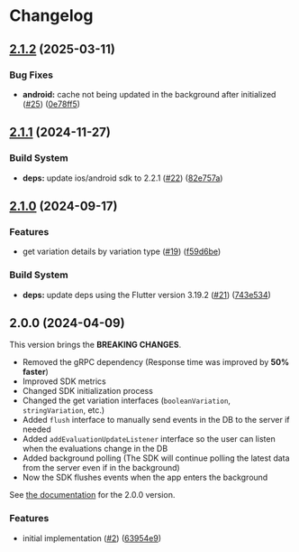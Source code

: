 # Changelog

## [2.1.2](https://github.com/bucketeer-io/flutter-client-sdk/compare/v2.1.1...v2.1.2) (2025-03-11)


### Bug Fixes

* **android:** cache not being updated in the background after initialized ([#25](https://github.com/bucketeer-io/flutter-client-sdk/issues/25)) ([0e78ff5](https://github.com/bucketeer-io/flutter-client-sdk/commit/0e78ff53c5c0fd4ba9dd24742ba0b2f4fecd30e1))

## [2.1.1](https://github.com/bucketeer-io/flutter-client-sdk/compare/v2.1.0...v2.1.1) (2024-11-27)


### Build System

* **deps:** update ios/android sdk to 2.2.1 ([#22](https://github.com/bucketeer-io/flutter-client-sdk/issues/22)) ([82e757a](https://github.com/bucketeer-io/flutter-client-sdk/commit/82e757a5b9902af9909723dc3c13ea9c299940bb))

## [2.1.0](https://github.com/bucketeer-io/flutter-client-sdk/compare/2.0.0...v2.1.0) (2024-09-17)


### Features

* get variation details by variation type ([#19](https://github.com/bucketeer-io/flutter-client-sdk/issues/19)) ([f59d6be](https://github.com/bucketeer-io/flutter-client-sdk/commit/f59d6be91e14d7752fd17538738f7a77f87a0494))


### Build System

* **deps:** update deps using the Flutter version 3.19.2 ([#21](https://github.com/bucketeer-io/flutter-client-sdk/issues/21)) ([743e534](https://github.com/bucketeer-io/flutter-client-sdk/commit/743e534a9bace488dda65e9647281097d8087115))

## 2.0.0 (2024-04-09)

This version brings the **BREAKING CHANGES**.

- Removed the gRPC dependency (Response time was improved by **50% faster**)
- Improved SDK metrics
- Changed SDK initialization process
- Changed the get variation interfaces (`booleanVariation`, `stringVariation`, etc.)
- Added `flush` interface to manually send events in the DB to the server if needed
- Added `addEvaluationUpdateListener` interface so the user can listen when the evaluations change in the DB
- Added background polling (The SDK will continue polling the latest data from the server even if in the background)
- Now the SDK flushes events when the app enters the background

See [the documentation](https://docs.bucketeer.io/sdk/client-side/flutter) for the 2.0.0 version.

### Features

* initial implementation ([#2](https://github.com/bucketeer-io/flutter-client-sdk/issues/2)) ([63954e9](https://github.com/bucketeer-io/flutter-client-sdk/commit/63954e9584c1c929258541b3f63e781df0440ff5))

